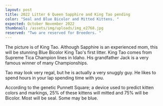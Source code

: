 ```yaml
---
layout: post
title: 2022 Litter 6 Queen Sapphire and King Tao pending
color: "Seal and Blue Bicolor and Mitted Kittens. "
expected: October November 2022
thumbnail: /assets/img/uploads/img_e2768.jpg
reserved: "Two are reserved for Breeders. "
---
```

 The picture is of King Tao. Although Sapphire is an experienced mom, this will be stunning Blue Bicolor King Tao's first litter. King Tao comes from Supreme Tica Champion lines in Idaho. His grandfather Jack is a very famous winner of many Championships. 

Tao may look very regal, but he is actually a very snuggly guy. He likes to spend hours in your lap spending time with you. 

According to the genetic Punnett Square; a device used to predict kitten colors and markings, 25%  of these kittens will mitted and 75% will be Bicolor. Most will be seal. Some may be blue.